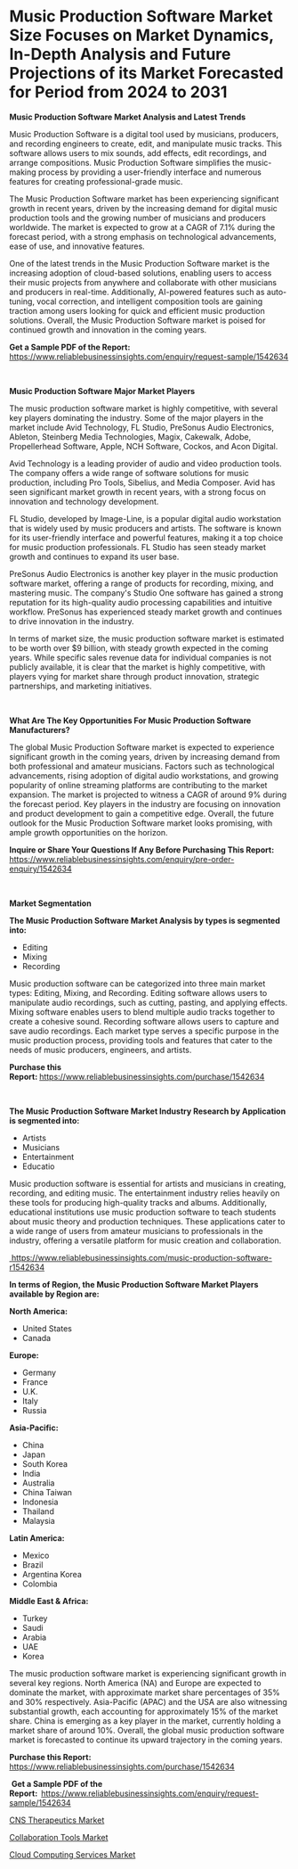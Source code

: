 <p><h1>Music Production Software Market Size Focuses on Market Dynamics, In-Depth Analysis and Future Projections of its Market Forecasted for Period from 2024 to 2031</h1></p><p><strong>Music Production Software Market Analysis and Latest Trends</strong></p>
<p><p>Music Production Software is a digital tool used by musicians, producers, and recording engineers to create, edit, and manipulate music tracks. This software allows users to mix sounds, add effects, edit recordings, and arrange compositions. Music Production Software simplifies the music-making process by providing a user-friendly interface and numerous features for creating professional-grade music.</p><p>The Music Production Software market has been experiencing significant growth in recent years, driven by the increasing demand for digital music production tools and the growing number of musicians and producers worldwide. The market is expected to grow at a CAGR of 7.1% during the forecast period, with a strong emphasis on technological advancements, ease of use, and innovative features.</p><p>One of the latest trends in the Music Production Software market is the increasing adoption of cloud-based solutions, enabling users to access their music projects from anywhere and collaborate with other musicians and producers in real-time. Additionally, AI-powered features such as auto-tuning, vocal correction, and intelligent composition tools are gaining traction among users looking for quick and efficient music production solutions. Overall, the Music Production Software market is poised for continued growth and innovation in the coming years.</p></p>
<p><strong>Get a Sample PDF of the Report:&nbsp;</strong> <a href="https://www.reliablebusinessinsights.com/enquiry/request-sample/1542634">https://www.reliablebusinessinsights.com/enquiry/request-sample/1542634</a></p>
<p>&nbsp;</p>
<p><strong>Music Production Software Major Market Players</strong></p>
<p><p>The music production software market is highly competitive, with several key players dominating the industry. Some of the major players in the market include Avid Technology, FL Studio, PreSonus Audio Electronics, Ableton, Steinberg Media Technologies, Magix, Cakewalk, Adobe, Propellerhead Software, Apple, NCH Software, Cockos, and Acon Digital.</p><p>Avid Technology is a leading provider of audio and video production tools. The company offers a wide range of software solutions for music production, including Pro Tools, Sibelius, and Media Composer. Avid has seen significant market growth in recent years, with a strong focus on innovation and technology development.</p><p>FL Studio, developed by Image-Line, is a popular digital audio workstation that is widely used by music producers and artists. The software is known for its user-friendly interface and powerful features, making it a top choice for music production professionals. FL Studio has seen steady market growth and continues to expand its user base.</p><p>PreSonus Audio Electronics is another key player in the music production software market, offering a range of products for recording, mixing, and mastering music. The company's Studio One software has gained a strong reputation for its high-quality audio processing capabilities and intuitive workflow. PreSonus has experienced steady market growth and continues to drive innovation in the industry.</p><p>In terms of market size, the music production software market is estimated to be worth over $9 billion, with steady growth expected in the coming years. While specific sales revenue data for individual companies is not publicly available, it is clear that the market is highly competitive, with players vying for market share through product innovation, strategic partnerships, and marketing initiatives.</p></p>
<p>&nbsp;</p>
<p><strong>What Are The Key Opportunities For Music Production Software Manufacturers?</strong></p>
<p><p>The global Music Production Software market is expected to experience significant growth in the coming years, driven by increasing demand from both professional and amateur musicians. Factors such as technological advancements, rising adoption of digital audio workstations, and growing popularity of online streaming platforms are contributing to the market expansion. The market is projected to witness a CAGR of around 9% during the forecast period. Key players in the industry are focusing on innovation and product development to gain a competitive edge. Overall, the future outlook for the Music Production Software market looks promising, with ample growth opportunities on the horizon.</p></p>
<p><strong>Inquire or Share Your Questions If Any Before Purchasing This Report:</strong> <a href="https://www.reliablebusinessinsights.com/enquiry/pre-order-enquiry/1542634">https://www.reliablebusinessinsights.com/enquiry/pre-order-enquiry/1542634</a></p>
<p>&nbsp;</p>
<p><strong>Market Segmentation</strong></p>
<p><strong>The Music Production Software Market Analysis by types is segmented into:</strong></p>
<p><ul><li>Editing</li><li>Mixing</li><li>Recording</li></ul></p>
<p><p>Music production software can be categorized into three main market types: Editing, Mixing, and Recording. Editing software allows users to manipulate audio recordings, such as cutting, pasting, and applying effects. Mixing software enables users to blend multiple audio tracks together to create a cohesive sound. Recording software allows users to capture and save audio recordings. Each market type serves a specific purpose in the music production process, providing tools and features that cater to the needs of music producers, engineers, and artists.</p></p>
<p><strong>Purchase this Report:&nbsp;</strong><a href="https://www.reliablebusinessinsights.com/purchase/1542634">https://www.reliablebusinessinsights.com/purchase/1542634</a></p>
<p>&nbsp;</p>
<p><strong>The Music Production Software Market Industry Research by Application is segmented into:</strong></p>
<p><ul><li>Artists</li><li>Musicians</li><li>Entertainment</li><li>Educatio</li></ul></p>
<p><p>Music production software is essential for artists and musicians in creating, recording, and editing music. The entertainment industry relies heavily on these tools for producing high-quality tracks and albums. Additionally, educational institutions use music production software to teach students about music theory and production techniques. These applications cater to a wide range of users from amateur musicians to professionals in the industry, offering a versatile platform for music creation and collaboration.</p></p>
<p><a href="https://www.reliablebusinessinsights.com/music-production-software-r1542634">&nbsp;https://www.reliablebusinessinsights.com/music-production-software-r1542634</a></p>
<p><strong>In terms of Region, the Music Production Software Market Players available by Region are:</strong></p>
<p>
    <p> <strong> North America: </strong>
        <ul>
            <li>United States</li>
            <li>Canada</li>
        </ul>
        </p> 
    <p> <strong> Europe: </strong>
        <ul>
            <li>Germany</li>
            <li>France</li>
            <li>U.K.</li>
            <li>Italy</li>
            <li>Russia</li>
        </ul>
        </p> 
    <p> <strong> Asia-Pacific: </strong>
        <ul>
            <li>China</li>
            <li>Japan</li>
            <li>South Korea</li>
            <li>India</li>
            <li>Australia</li>
            <li>China Taiwan</li>
            <li>Indonesia</li>
            <li>Thailand</li>
            <li>Malaysia</li>
        </ul>
        </p> 
    <p> <strong> Latin America: </strong>
        <ul>
            <li>Mexico</li>
            <li>Brazil</li>
            <li>Argentina Korea</li>
            <li>Colombia</li>
        </ul>
        </p> 
    <p> <strong> Middle East & Africa: </strong>
        <ul>
            <li>Turkey</li>
            <li>Saudi</li>
            <li>Arabia</li>
            <li>UAE</li>
            <li>Korea</li>
        </ul>
    </p>
    </p>
<p><p>The music production software market is experiencing significant growth in several key regions. North America (NA) and Europe are expected to dominate the market, with approximate market share percentages of 35% and 30% respectively. Asia-Pacific (APAC) and the USA are also witnessing substantial growth, each accounting for approximately 15% of the market share. China is emerging as a key player in the market, currently holding a market share of around 10%. Overall, the global music production software market is forecasted to continue its upward trajectory in the coming years.</p></p>
<p><strong>Purchase this Report: </strong><a href="https://www.reliablebusinessinsights.com/purchase/1542634">https://www.reliablebusinessinsights.com/purchase/1542634</a></p>
<p>&nbsp;<strong>Get a Sample PDF of the Report:&nbsp;&nbsp;</strong><a href="https://www.reliablebusinessinsights.com/enquiry/request-sample/1542634">https://www.reliablebusinessinsights.com/enquiry/request-sample/1542634</a></p>
<p><strong></strong></p>
<p><p><a href="https://github.com/liliskanaya73/Market-Research-Report-List-1/blob/main/cns-therapeutics-market.md">CNS Therapeutics Market</a></p><p><a href="https://github.com/eeenafisainka/Market-Research-Report-List-1/blob/main/collaboration-tools-market.md">Collaboration Tools Market</a></p><p><a href="https://github.com/mooaaztarek/Market-Research-Report-List-1/blob/main/cloud-computing-services-market.md">Cloud Computing Services Market</a></p></p>